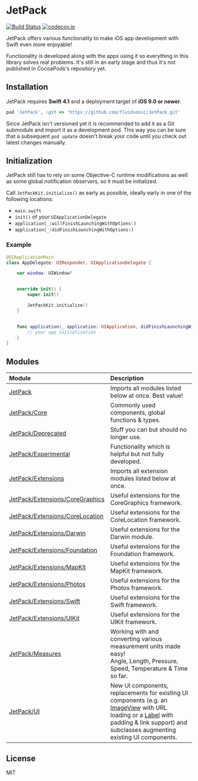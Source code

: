 JetPack
=======

[![Build Status](https://travis-ci.org/fluidsonic/JetPack.svg?branch=master)](https://travis-ci.org/fluidsonic/JetPack)
[![codecov.io](https://codecov.io/github/fluidsonic/JetPack/coverage.svg?branch=master)](https://codecov.io/github/fluidsonic/JetPack?branch=master)

JetPack offers various functionality to make iOS app development with Swift even more enjoyable!

Functionality is developed along with the apps using it so everything in this library solves real problems. It's still in an early stage and thus it's not published in CocoaPods's repository yet.


Installation
------------

JetPack requires **Swift 4.1** and a deployment target of **iOS 9.0 or newer**.

```ruby
pod 'JetPack', :git => 'https://github.com/fluidsonic/JetPack.git'
```

Since JetPack isn't versioned yet it is recommended to add it as a Git submodule and import it as a development pod. This way you can be sure that a subsequent `pod update` doesn't break your code until you check out latest changes manually.


Initialization
--------------

JetPack still has to rely on some Objective-C runtime modifications as well as some global notification observers, so it must be initialized.

Call `JetPackKit.initialize()` as early as possible, ideally early in one of the following locations:

- `main.swift`
- `init()` of your `UIApplicationDelegate`
- `application(_:willFinishLaunchingWithOptions:)`
- `application(_:didFinishLaunchingWithOptions:)`

### Example

```swift
@UIApplicationMain
class AppDelegate: UIResponder, UIApplicationDelegate {

	var window: UIWindow?


	override init() {
		super.init()

		JetPackKit.initialize()
	}


	func application(_ application: UIApplication, didFinishLaunchingWithOptions launchOptions: [UIApplicationLaunchOptionsKey : Any]?) -> Bool {
		// your app initialization
	}
}
```



Modules
-------

| Module | Description |
|:-------|:------------|
| [JetPack](https://github.com/fluidsonic/JetPack/tree/master/Sources) | Imports all modules listed below at once. Best value! |
| [JetPack/Core](https://github.com/fluidsonic/JetPack/tree/master/Sources/Core) | Commonly used components, global functions & types. |
| [JetPack/Deprecated](https://github.com/fluidsonic/JetPack/tree/master/Sources/Deprecated) | Stuff you can but should no longer use. |
| [JetPack/Experimental](https://github.com/fluidsonic/JetPack/tree/master/Sources/Experimental) | Functionality which is helpful but not fully developed. |
| [JetPack/Extensions](https://github.com/fluidsonic/JetPack/tree/master/Sources/Extensions) | Imports all extension modules listed below at once. |
| [JetPack/Extensions/CoreGraphics](https://github.com/fluidsonic/JetPack/tree/master/Sources/Extensions/CoreGraphics) | Useful extensions for the CoreGraphics framework. |
| [JetPack/Extensions/CoreLocation](https://github.com/fluidsonic/JetPack/tree/master/Sources/Extensions/CoreLocation) | Useful extensions for the CoreLocation framework. |
| [JetPack/Extensions/Darwin](https://github.com/fluidsonic/JetPack/tree/master/Sources/Extensions/Darwin) | Useful extensions for the Darwin module. |
| [JetPack/Extensions/Foundation](https://github.com/fluidsonic/JetPack/tree/master/Sources/Extensions/Foundation) | Useful extensions for the Foundation framework. |
| [JetPack/Extensions/MapKit](https://github.com/fluidsonic/JetPack/tree/master/Sources/Extensions/MapKit) | Useful extensions for the MapKit framework. |
| [JetPack/Extensions/Photos](https://github.com/fluidsonic/JetPack/tree/master/Sources/Extensions/Photos) | Useful extensions for the Photos framework. |
| [JetPack/Extensions/Swift](https://github.com/fluidsonic/JetPack/tree/master/Sources/Extensions/Swift) | Useful extensions for the Swift framework. |
| [JetPack/Extensions/UIKit](https://github.com/fluidsonic/JetPack/tree/master/Sources/Extensions/UIKit) | Useful extensions for the UIKit framework. |
| [JetPack/Measures](https://github.com/fluidsonic/JetPack/tree/master/Sources/Measures) | Working with and converting various measurement units made easy!<br>Angle, Length, Pressure, Speed, Temperature & Time so far. |
| [JetPack/UI](https://github.com/fluidsonic/JetPack/tree/master/Sources/UI) | New UI components, replacements for existing UI components (e.g. an [ImageView](https://github.com/fluidsonic/JetPack/blob/master/Sources/UI/ImageView.swift) with URL loading or a [Label](https://github.com/fluidsonic/JetPack/blob/master/Sources/UI/Label.swift) with padding & link support) and subclasses augmenting existing UI components. |



License
-------

MIT
